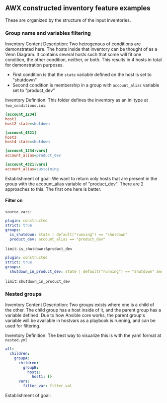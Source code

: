 ## AWX constructed inventory feature examples

These are organized by the structure of the input inventories.

### Group name and variables filtering

Inventory Content Description:
Two hetrogenous of conditions are demonstrated here.
The hosts inside that inventory can be thought of as a Venn Diagram.
It contains several hosts such that some will fit one condition, the other condition,
neither, or both. This results in 4 hosts in total for demonstration purposes.
 - First condition is that the `state` variable defined on the host is set to "shutdown"
 - Second condition is membership in a group with `account_alias` variable set to "product_dev"

Inventory Definition:
This folder defines the inventory as an ini type at `two_conditions.ini`.

```ini
[account_1234]
host1
host2 state=shutdown

[account_4321]
host3
host4 state=shutdown

[account_1234:vars]
account_alias=product_dev

[account_4321:vars]
account_alias=sustaining
```

Establishment of goal:
We want to return only hosts that are present in the group with the
account_alias variable of "product_dev".
There are 2 approaches to this. The first one here is better.

#### Filter on

`source_vars`:

```yaml
plugin: constructed
strict: true
groups:
  is_shutdown: state | default("running") == "shutdown"
  product_dev: account_alias == "product_dev"
```

`limit`: `is_shutdown:&product_dev`

```yaml
plugin: constructed
strict: true
groups:
  shutdown_in_product_dev: state | default("running") == "shutdown" and account_alias == "product_dev"
```

`limit`: `shutdown_in_product_dev`

### Nested groups

Inventory Content Description:
Two groups exists where one is a child of the other.
The child group has a host inside of it, and the parent group has a variable defined.
Due to how Ansible core works, the parent group's variable will be available in
hostvars as a playbook is running, and can be used for filtering.

Inventory Definition:
The best way to visualize this is with the yaml format at `nested.yml`

```yaml
all:
  children:
    groupA:
      children:
        groupB:
          hosts:
            host1: {}
      vars:
        filter_var: filter_val
```

Establishment of goal:
